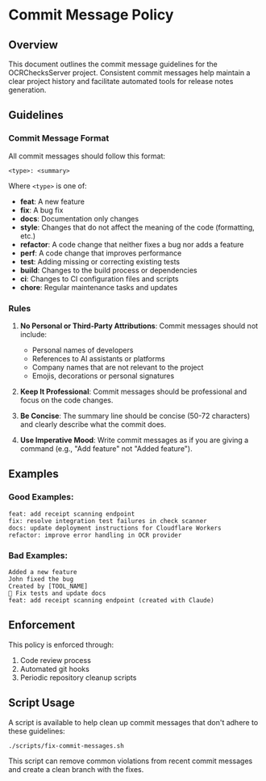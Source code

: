 # Commit Message Policy

## Overview

This document outlines the commit message guidelines for the OCRChecksServer project. Consistent commit messages help maintain a clear project history and facilitate automated tools for release notes generation.

## Guidelines

### Commit Message Format

All commit messages should follow this format:

```
<type>: <summary>
```

Where `<type>` is one of:

- **feat**: A new feature
- **fix**: A bug fix
- **docs**: Documentation only changes
- **style**: Changes that do not affect the meaning of the code (formatting, etc.)
- **refactor**: A code change that neither fixes a bug nor adds a feature
- **perf**: A code change that improves performance
- **test**: Adding missing or correcting existing tests
- **build**: Changes to the build process or dependencies
- **ci**: Changes to CI configuration files and scripts
- **chore**: Regular maintenance tasks and updates

### Rules

1. **No Personal or Third-Party Attributions**: Commit messages should not include:
   - Personal names of developers
   - References to AI assistants or platforms
   - Company names that are not relevant to the project
   - Emojis, decorations or personal signatures

2. **Keep It Professional**: Commit messages should be professional and focus on the code changes.

3. **Be Concise**: The summary line should be concise (50-72 characters) and clearly describe what the commit does.

4. **Use Imperative Mood**: Write commit messages as if you are giving a command (e.g., "Add feature" not "Added feature").

## Examples

### Good Examples:

```
feat: add receipt scanning endpoint
fix: resolve integration test failures in check scanner
docs: update deployment instructions for Cloudflare Workers
refactor: improve error handling in OCR provider
```

### Bad Examples:

```
Added a new feature
John fixed the bug
Created by [TOOL_NAME]
🔧 Fix tests and update docs
feat: add receipt scanning endpoint (created with Claude)
```

## Enforcement

This policy is enforced through:
1. Code review process
2. Automated git hooks
3. Periodic repository cleanup scripts

## Script Usage

A script is available to help clean up commit messages that don't adhere to these guidelines:

```bash
./scripts/fix-commit-messages.sh
```

This script can remove common violations from recent commit messages and create a clean branch with the fixes.